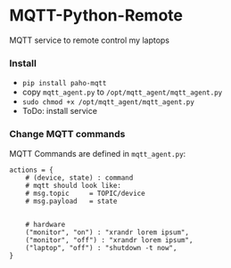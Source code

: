 # MQTT-Python-Remote
MQTT service to remote control my laptops

### Install

- `pip install paho-mqtt`
- copy `mqtt_agent.py` to `/opt/mqtt_agent/mqtt_agent.py`
- `sudo chmod +x /opt/mqtt_agent/mqtt_agent.py`
- ToDo: install service

### Change MQTT commands

MQTT Commands are defined in `mqtt_agent.py`:

```
actions = {
    # (device, state) : command
    # mqtt should look like:
    # msg.topic     = TOPIC/device
    # msg.payload   = state


    # hardware
    ("monitor", "on") : "xrandr lorem ipsum",
    ("monitor", "off") : "xrandr lorem ipsum",
    ("laptop", "off") : "shutdown -t now",
}
```
